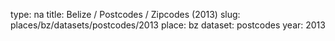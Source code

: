 type: na
title: Belize / Postcodes / Zipcodes (2013)
slug: places/bz/datasets/postcodes/2013
place: bz
dataset: postcodes
year: 2013
